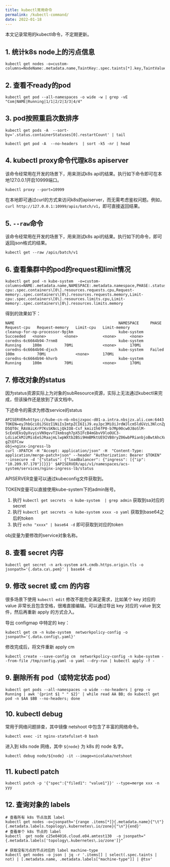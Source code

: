 ```yaml
---
title: kubectl常用命令
permalink: /kubectl-command/
date: 2022-01-18
---
```


本文记录常用的kubectl命令，不定期更新。

## 1. 统计k8s node上的污点信息

```
kubectl get nodes -o=custom-columns=NodeName:.metadata.name,TaintKey:.spec.taints[*].key,TaintValue:.spec.taints[*].value,TaintEffect:.spec.taints[*].effect
```

## 2. 查看不ready的pod

```
kubectl get pod --all-namespaces -o wide -w | grep -vE "Com|NAME|Running|1/1|2/2|3/3|4/4"
```

## 3. pod按照重启次数排序

```
kubectl get pods -A  --sort-by='.status.containerStatuses[0].restartCount' | tail

kubectl get pod -A  --no-headers  | sort -k5 -nr | head
```

## 4. kubectl proxy命令代理k8s apiserver

该命令经常用在开发的场景下，用来测试k8s api的结果。执行如下命令即可在本地127.0.0.1开启10999端口。

```
kubectl proxy --port=10999
```

在本地即可通过curl的方式来访问k8s的apiserver，而无需考虑鉴权问题。例如，`curl http://127.0.0.1:10999/apis/batch/v1`，即可直接返回结果。

## 5. `--raw`命令

该命令经常用在开发的场景下，用来测试k8s api的结果。执行如下的命令，即可返回json格式的结果。

```
kubectl get --raw /apis/batch/v1
```

## 6. 查看集群中的pod的request和limit情况

```
kubectl get pod -n kube-system  -o=custom-columns=NAME:.metadata.name,NAMESPACE:.metadata.namespace,PHASE:.status.phase,Request-cpu:.spec.containers\[0\].resources.requests.cpu,Request-memory:.spec.containers\[0\].resources.requests.memory,Limit-cpu:.spec.containers\[0\].resources.limits.cpu,Limit-memory:.spec.containers\[0\].resources.limits.memory
```

得到的效果如下：

```
NAME                                              NAMESPACE     PHASE       Request-cpu   Request-memory   Limit-cpu   Limit-memory
cleanup-for-np-processor-9pjkm                    kube-system   Succeeded   <none>        <none>           <none>      <none>
coredns-6c6664b94-7rnm8                           kube-system   Running     100m          70Mi             <none>      170Mi
coredns-6c6664b94-djxch                           kube-system   Failed      100m          70Mi             <none>      170Mi
coredns-6c6664b94-khvrb                           kube-system   Running     100m          70Mi             <none>      170Mi
```

## 7. 修改对象的status

因为status资源实际上为对象的subResource资源，实际上无法通过kubectl来完成，但该操作还是放到了该文档中。

下述命令的需求为修改service的status

```
APISERVER=https://kube-cn-nb-nbsjzxpoc-d01-a.intra.nbsjzx.ali.com:6443
TOKEN=eyJhbGciOiJSUzI1NiIsImtpZCI6IiJ9.eyJpc3MiOiJrdWJlcm5ldGVzL3NlcnZpY2VhY2NvdW50Iiwia3ViZXJuZXRlcy5pby9zZXJ2aWNlYWNjb3VudC9uYW1lc3BhY2UiOiJrdWJlLXN5c3RlbSIsImt1YmVybmV0ZXMuaW8vc2VydmljZWFjY291bnQvc2VjcmV0Lm5hbWUiOiJhZG1pbi10b2tlbi1jazdkciIsImt1YmVybmV0ZXMuaW8vc2VydmljZWFjY291bnQvc2VydmljZS1hY2NvdW50Lm5hbWUiOiJhZG1pbiIsImt1YmVybmV0ZXMuaW8vc2VydmljZWFjY291bnQvc2VydmljZS1hY2NvdW50LnVpZCI6IjhkZWE4MWQ4LTU2YTgtMTFlYy05MDMyLTgwNjE1ZjA4NDI0YSIsInN1YiI6InN5c3RlbTpzZXJ2aWNlYWNjb3VudDprdWJlLXN5c3RlbTphZG1pbiJ9.O25G_MSmKRU_pIPO_9tFqDvbZm9SOM_Mix7jCJeFiZHzLiSc7n5RanP3QoEldR1IcFN4AZXzlzI1Rb0GyFQH7XmS1eLESMbKnrTR3N5s3wlRp-D5QT0c_RAVAiLKrP7KsSKNcLjQkIO8-Csf_kmizIh6fP0-b7Mp90cw0J8oSlM-ScEeUEksQyXvyisVN9qvvTIkmbsgh7pX5IFcB4mGbvV9loOUC3-LdiiaCkMJzMisEeSJRaajmLlwpWXtb2BSi9HmBMktUE9IVB8ryZ06wbPRianbjoBwtAhcXuRyj1LaEog3aJHsyMA_DOZJtvjYis60AIRZ1iBnc-gZtEFCxw
obj=nginx-ingress-lb
curl -XPATCH -H "Accept: application/json" -H  "Content-Type: application/merge-patch+json" --header "Authorization: Bearer $TOKEN" --insecure -d '{"status": {"loadBalancer": {"ingress": [{"ip": "10.209.97.170"}]}}}' $APISERVER/api/v1/namespaces/acs-system/services/nginx-ingress-lb/status
```

APISERVER变量可以通过kubeconfig文件获取到。

TOKEN变量可以直接使用kube-system下的admin账号。
1. 执行 `kubectl get secrets -n kube-system  | grep admin` 获取到sa对应的secret
2. 执行 `kubectl get secrets -n kube-system xxxx -o yaml` 获取到base64之后的token
3. 执行 `echo "xxxx" | base64 -d` 即可获取到对应的token

obj变量为要修改的service对象名称。

## 8. 查看 secret 内容

```
kubectl get secret -n ark-system ark.cmdb.https.origin.tls -o jsonpath='{.data.ca\.pem}' | base64 -d
```

## 9. 修改 secret 或 cm 的内容

很多场景下使用 `kubectl edit` 修改不能完全满足需求，比如某个 key 对应的 value 非常长且包含空格，很难直接编辑。可以通过导出 key 对应的 value 到文件，然后再重新 apply 的方式合入。

导出 configmap 中特定的 key：

```
kubectl get cm -n kube-system  networkpolicy-config -o jsonpath='{.data.config\.yaml}'
```

修改完成后，将文件重新 apply cm

```
kubectl create --save-config cm  networkpolicy-config -n kube-system --from-file /tmp/config.yaml -o yaml --dry-run | kubectl apply -f -
```

## 9. 删除所有 pod（或特定状态 pod）

```
kubectl get pods --all-namespaces -o wide --no-headers | grep -v Running | awk '{print $1 " " $2}' | while read AA BB; do kubectl get pod -n $AA $BB --no-headers; done
```

## 10. kubectl debug

常用于网络问题排查，其中镜像 netshoot 中包含了丰富的网络命令。

```
kubectl exec -it nginx-statefulset-0 bash
```

进入到 k8s node 网络，其中 `${node}` 为 k8s 的 node 名字。

```
kubectl debug node/${node} -it --image=nicolaka/netshoot
```

## 11. kubectl patch

```
kubectl patch -p '{"spec":{"filed1": "value1"}}' --type=merge xxx -n yyy
```

## 12. 查询对象的 labels

```
# 查看所有 k8s 节点及其 label
kubectl get nodes -o=jsonpath='{range .items[*]}{.metadata.name}{"\t"}{.metadata.labels.topology\.kubernetes\.io/zone}{"\n"}{end}'
# 查看单个 k8s 节点的 label
kubectl  get node c25e04016.cloud.e04.amtest130  -o jsonpath="{.metadata.labels['topology\.kubernetes\.io/zone']}"

# 获取没有污点的节点对应的 label machine-type
kubectl get nodes -o json | jq -r '.items[] | select(.spec.taints | not) | [.metadata.name, .metadata.labels["machine-type"]] | @tsv'
```
